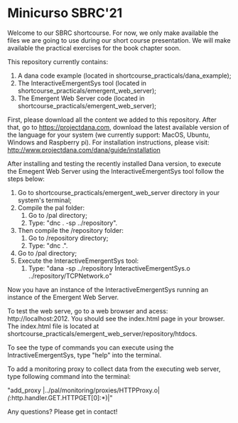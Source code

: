 # Minicurso SBRC'21

Welcome to our SBRC shortcourse. For now, we only make available the files we are going to use during our short course presentation. We will make available the practical exercises for the book chapter soon.

This repository currently contains: 

1. A dana code example (located in shortcourse_practicals/dana_example);
2. The InteractiveEmergentSys tool (located in shortcourse_practicals/emergent_web_server);
3. The Emergent Web Server code (located in shortcourse_practicals/emergent_web_server);

First, please download all the content we added to this repository. After that, go to https://projectdana.com, download the latest available version of the language for your system (we currently support: MacOS, Ubuntu, Windows and Raspberry pi). For installation instructions, please visit: http://www.projectdana.com/dana/guide/installation

After installing and testing the recently installed Dana version, to execute the Emegent Web Server using the InteractiveEmergentSys tool follow the steps below:

1. Go to shortcourse_practicals/emergent_web_server directory in your system's terminal;
2. Compile the pal folder:
    1. Go to /pal directory;
    2. Type: "dnc . -sp ../repository".
3. Then compile the /repository folder:
    1. Go to /repository directory;
    2. Type: "dnc .".
4. Go to /pal directory;
5. Execute the InteractiveEmergentSys tool:
    1. Type: "dana -sp ../repository InteractiveEmergentSys.o ../repository/TCPNetwork.o"

Now you have an instance of the InteractiveEmergentSys running an instance of the Emergent Web Server.

To test the web serve, go to a web browser and acess: http://localhost:2012. You should see the index.html page in your browser. The index.html file is located at shortcourse_practicals/emergent_web_server/repository/htdocs.

To see the type of commands you can execute using the IntractiveEmergentSys, type "help" into the terminal.

To add a monitoring proxy to collect data from the executing web server, type following command into the terminal:

"add_proxy |../pal/monitoring/proxies/HTTPProxy.o|*(*:http.handler.GET.HTTPGET[0]:*)|"

Any questions? Please get in contact!

